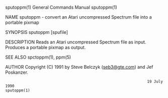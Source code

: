 sputoppm(1)                                                   General Commands Manual                                                  sputoppm(1)

NAME
       sputoppm - convert an Atari uncompressed Spectrum file into a portable pixmap

SYNOPSIS
       sputoppm [spufile]

DESCRIPTION
       Reads an Atari uncompressed Spectrum file as input.  Produces a portable pixmap as output.

SEE ALSO
       spctoppm(1), ppm(5)

AUTHOR
       Copyright (C) 1991 by Steve Belczyk (seb3@gte.com) and Jef Poskanzer.

                                                                   19 July 1990                                                        sputoppm(1)
